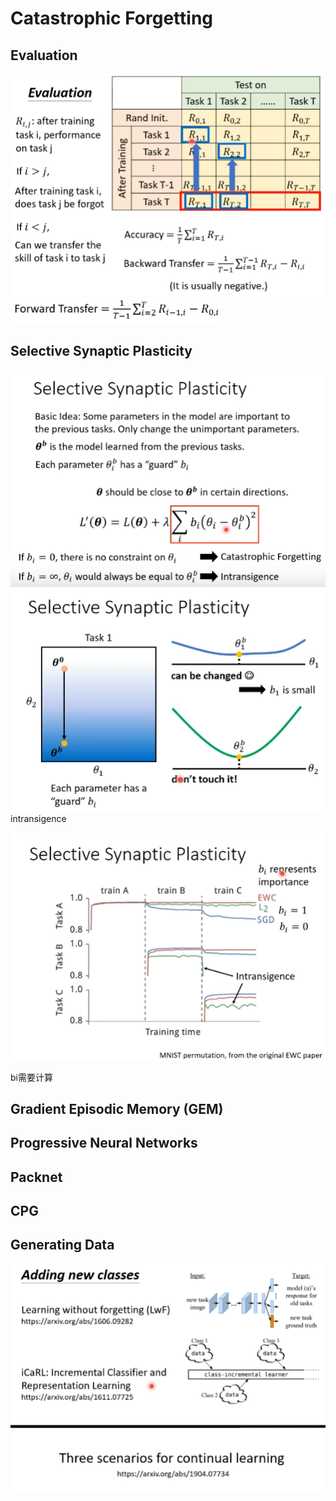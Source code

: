 # Catastrophic Forgetting
## Evaluation
![](img/lllevaluate.PNG)
![](img/lllevaluate1.PNG)

## Selective Synaptic Plasticity
![](img/ssp.PNG)
![](img/ssp1.PNG)
intransigence

![](img/ssp2.PNG)

bi需要计算

## Gradient Episodic Memory (GEM)
## Progressive Neural Networks
## Packnet
## CPG
## Generating Data
![](img/addnewclasses.PNG)